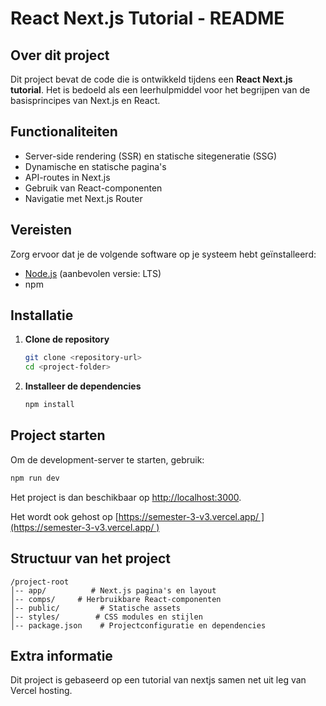 # React Next.js Tutorial - README

## Over dit project

Dit project bevat de code die is ontwikkeld tijdens een **React Next.js tutorial**. Het is bedoeld als een leerhulpmiddel voor het begrijpen van de basisprincipes van Next.js en React.

## Functionaliteiten

- Server-side rendering (SSR) en statische sitegeneratie (SSG)
- Dynamische en statische pagina's
- API-routes in Next.js
- Gebruik van React-componenten
- Navigatie met Next.js Router

## Vereisten

Zorg ervoor dat je de volgende software op je systeem hebt geïnstalleerd:

- [Node.js](https://nodejs.org/) (aanbevolen versie: LTS)
- npm&#x20;

## Installatie

1. **Clone de repository**
   ```sh
   git clone <repository-url>
   cd <project-folder>
   ```
2. **Installeer de dependencies**
   ```sh
   npm install
   ```

## Project starten

Om de development-server te starten, gebruik:

```sh
npm run dev  
```

Het project is dan beschikbaar op [http://localhost:3000](http://localhost:3000).

Het wordt ook gehost op [https://semester-3-v3.vercel.app/ ](https://semester-3-v3.vercel.app/ )

## Structuur van het project

```
/project-root
│-- app/          # Next.js pagina's en layout
│-- comps/     # Herbruikbare React-componenten
│-- public/         # Statische assets
│-- styles/        # CSS modules en stijlen
│-- package.json    # Projectconfiguratie en dependencies
```

## Extra informatie

Dit project is gebaseerd op een tutorial van nextjs samen net uit leg van Vercel hosting.

